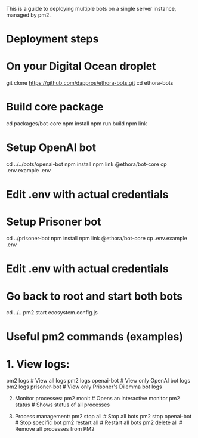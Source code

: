 This is a guide to deploying multiple bots on a single server instance, managed by pm2.

# Deployment steps

# On your Digital Ocean droplet
git clone https://github.com/dappros/ethora-bots.git
cd ethora-bots

# Build core package
cd packages/bot-core
npm install
npm run build
npm link

# Setup OpenAI bot
cd ../../bots/openai-bot
npm install
npm link @ethora/bot-core
cp .env.example .env
# Edit .env with actual credentials

# Setup Prisoner bot
cd ../prisoner-bot
npm install
npm link @ethora/bot-core
cp .env.example .env
# Edit .env with actual credentials

# Go back to root and start both bots
cd ../..
pm2 start ecosystem.config.js

# Useful pm2 commands (examples)

# 1. View logs: 
pm2 logs                 # View all logs
pm2 logs openai-bot      # View only OpenAI bot logs
pm2 logs prisoner-bot    # View only Prisoner's Dilemma bot logs

2. Monitor processes:
pm2 monit               # Opens an interactive monitor
pm2 status             # Shows status of all processes

3. Process management:
pm2 stop all           # Stop all bots
pm2 stop openai-bot    # Stop specific bot
pm2 restart all        # Restart all bots
pm2 delete all         # Remove all processes from PM2

